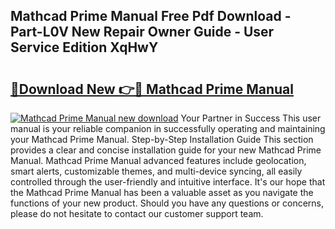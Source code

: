 ## Mathcad Prime Manual Free Pdf Download - Part-L0V New Repair Owner Guide - User Service Edition XqHwY

# <h2><a href="http://bc95209.oget.top/?id=Mathcad+Prime+Manual">🔗Download New 👉🔴 Mathcad Prime Manual</a></h2>

[![Mathcad Prime Manual new download](https://i.imgur.com/5g1atiW.png)](http://bc95209.oget.top/?id=Mathcad+Prime+Manual)
Your Partner in Success This user manual is your reliable companion in successfully operating and maintaining your Mathcad Prime Manual. Step-by-Step Installation Guide This section provides a clear and concise installation guide for your new Mathcad Prime Manual. Mathcad Prime Manual advanced features include geolocation, smart alerts, customizable themes, and multi-device syncing, all easily controlled through the user-friendly and intuitive interface. It's our hope that the Mathcad Prime Manual has been a valuable asset as you navigate the functions of your new product. Should you have any questions or concerns, please do not hesitate to contact our customer support team.

